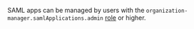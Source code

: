 SAML apps can be managed by users with the `organization-manager.samlApplications.admin` [role](../../organization/security/index.md#organization-manager-samlApplications-admin) or higher.